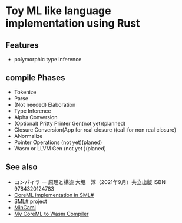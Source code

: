 # Toy ML like language implementation using Rust

## Features

* polymorphic type inference

## compile Phases

* Tokenize
* Parse
* (Not needed) Elaboration
* Type Inference
* Alpha Conversion
* (Optional) Pritty Printer Gen(not yet)(planned)
* Closure Conversion(App for real closure )(call for non real closure)
* ANormalize 
* Pointer Operations (not yet)(planed)
* Wasm or LLVM Gen (not yet )(planed)

## See also

* コンパイラ ー 原理と構造 大堀　淳（2021年9月）共立出版  ISBN 9784320124783
* [CoreML implementation in SML#][CoreMLReferenceImpl]
* [SML# project][SMLSharp]
* [MinCaml][MinCaml]
* [My CoreML to Wasm Compiler][CoreMLWasm]
  
[CoreMLReferenceImpl]: https://github.com/AtsushiOhori/compiler-text
[SMLSharp]: https://github.com/smlsharp/smlsharp
[MinCaml]: https://github.com/esumii/min-caml
[CoreMLWasm]: https://github.com/KentaTheBugMaker/compiler-text
